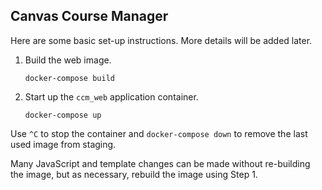 ## Canvas Course Manager

Here are some basic set-up instructions. More details will be added later.

1. Build the web image.
    ```
    docker-compose build
    ```

2. Start up the `ccm_web` application container.
    ```
    docker-compose up
    ```

Use `^C` to stop the container and `docker-compose down` to remove the last used image from staging.

Many JavaScript and template changes can be made without re-building the image,
but as necessary, rebuild the image using Step 1.
